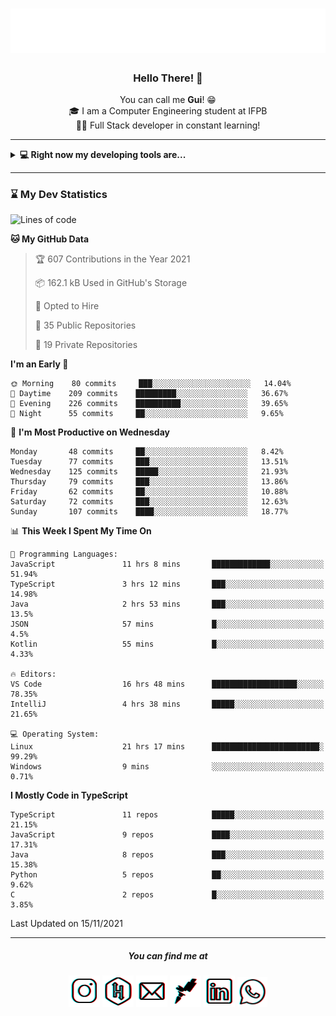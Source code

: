 <h1 align="center">
  <img src="esdrasglitched.svg" alt="Guilherme Esdras" />
</h1>

<h3 align='center'> Hello There! 👋 </h3>

<p align="center">
  You can call me <strong>Gui</strong>! 😁 <br/>
  🎓 I am a Computer Engineering student at IFPB <br/>
  👨‍💻 Full Stack developer in constant learning!
</p>

---

<details closed>
  <summary><strong>💻 Right now my developing tools are...</strong></summary>
    <br/>
    <img alt="JavaScript" src="https://img.shields.io/badge/javascript-%23323330.svg?style=for-the-badge&logo=javascript&logoColor=%23F7DF1E"/>
    <img alt="TypeScript" src="https://img.shields.io/badge/typescript-%23007ACC.svg?style=for-the-badge&logo=typescript&logoColor=white"/>
    <img alt="Java" src="https://img.shields.io/badge/java-%23ED8B00.svg?style=for-the-badge&logo=java&logoColor=white"/>
    <br/>
    <img alt="HTML5" src="https://img.shields.io/badge/html5-%23E34F26.svg?style=for-the-badge&logo=html5&logoColor=white"/>
    <img alt="CSS3" src="https://img.shields.io/badge/css3-%231572B6.svg?style=for-the-badge&logo=css3&logoColor=white"/>
    <br/>
    <img alt="React" src="https://img.shields.io/badge/react-%2320232a.svg?style=for-the-badge&logo=react&logoColor=%2361DAFB"/>
    <img alt="Redux" src="https://img.shields.io/badge/redux-%23593d88.svg?style=for-the-badge&logo=redux&logoColor=white"/>
    <br/>
    <img alt="Bootstrap" src="https://img.shields.io/badge/bootstrap-%23563D7C.svg?style=for-the-badge&logo=bootstrap&logoColor=white"/>
    <img alt="SASS" src="https://img.shields.io/badge/SASS-hotpink.svg?style=for-the-badge&logo=SASS&logoColor=white"/>
    <img alt="Webpack" src="https://img.shields.io/badge/webpack-%238DD6F9.svg?style=for-the-badge&logo=webpack&logoColor=black" />
    <br/>
    <img alt="Spring" src="https://img.shields.io/badge/spring-%236DB33F.svg?style=for-the-badge&logo=spring&logoColor=white"/>
    <br/>
    <img alt="Oracle" src ="https://img.shields.io/badge/oracle-%23F00000.svg?style=for-the-badge&logo=oracle&logoColor=white" />
    <img alt="MySQL" src="https://img.shields.io/badge/mysql-%2300f.svg?style=for-the-badge&logo=mysql&logoColor=white"/>
    <br/>
    <img alt="Figma" src="https://img.shields.io/badge/figma-%23F24E1E.svg?style=for-the-badge&logo=figma&logoColor=white"/>
    <img alt="Adobe Photoshop" src="https://img.shields.io/badge/adobephotoshop-%2331A8FF.svg?style=for-the-badge&logo=adobephotoshop&logoColor=white"/>
    <img alt="Adobe Illustrator" src="https://img.shields.io/badge/adobeillustrator-%23FF9A00.svg?style=for-the-badge&logo=adobeillustrator&logoColor=white"/>
    <br/>
    <img alt="Visual Studio Code" src="https://img.shields.io/badge/VisualStudioCode-0078d7.svg?style=for-the-badge&logo=visual-studio-code&logoColor=white"/>
    <img alt="IntelliJ IDEA" src="https://img.shields.io/badge/IntelliJIDEA-000000.svg?style=for-the-badge&logo=intellij-idea&logoColor=white"/>
    <img alt="Eclipse" src="https://img.shields.io/badge/Eclipse-2C2255?style=for-the-badge&logo=eclipse&logoColor=white"/>
    <br/>
    <img alt="Docker" src="https://img.shields.io/badge/docker-%230db7ed.svg?style=for-the-badge&logo=docker&logoColor=white"/>
    <img alt="Postman" src="https://img.shields.io/badge/Postman-FF6C37?style=for-the-badge&logo=postman&logoColor=red" />
</details>

---

<!-- <details closed>
  <summary><strong>⌛ Wakatime Stats</strong></summary>
    <br/>
    <img alt="Gui Esdras's Wakatime Stats this Week" src="https://github-readme-stats.vercel.app/api/wakatime?username=guilhermeesdras" />
</details> -->

### ⌛ My Dev Statistics

<!--START_SECTION:waka-->
![Lines of code](https://img.shields.io/badge/From%20Hello%20World%20I%27ve%20Written-1.4%20million%20lines%20of%20code-blue)

**🐱 My GitHub Data** 

> 🏆 607 Contributions in the Year 2021
 > 
> 📦 162.1 kB Used in GitHub's Storage 
 > 
> 💼 Opted to Hire
 > 
> 📜 35 Public Repositories 
 > 
> 🔑 19 Private Repositories  
 > 
**I'm an Early 🐤** 

```text
🌞 Morning    80 commits     ███░░░░░░░░░░░░░░░░░░░░░░   14.04% 
🌆 Daytime    209 commits    █████████░░░░░░░░░░░░░░░░   36.67% 
🌃 Evening    226 commits    ██████████░░░░░░░░░░░░░░░   39.65% 
🌙 Night      55 commits     ██░░░░░░░░░░░░░░░░░░░░░░░   9.65%

```
📅 **I'm Most Productive on Wednesday** 

```text
Monday       48 commits     ██░░░░░░░░░░░░░░░░░░░░░░░   8.42% 
Tuesday      77 commits     ███░░░░░░░░░░░░░░░░░░░░░░   13.51% 
Wednesday    125 commits    █████░░░░░░░░░░░░░░░░░░░░   21.93% 
Thursday     79 commits     ███░░░░░░░░░░░░░░░░░░░░░░   13.86% 
Friday       62 commits     ██░░░░░░░░░░░░░░░░░░░░░░░   10.88% 
Saturday     72 commits     ███░░░░░░░░░░░░░░░░░░░░░░   12.63% 
Sunday       107 commits    ████░░░░░░░░░░░░░░░░░░░░░   18.77%

```


📊 **This Week I Spent My Time On** 

```text
💬 Programming Languages: 
JavaScript               11 hrs 8 mins       █████████████░░░░░░░░░░░░   51.94% 
TypeScript               3 hrs 12 mins       ███░░░░░░░░░░░░░░░░░░░░░░   14.98% 
Java                     2 hrs 53 mins       ███░░░░░░░░░░░░░░░░░░░░░░   13.5% 
JSON                     57 mins             █░░░░░░░░░░░░░░░░░░░░░░░░   4.5% 
Kotlin                   55 mins             █░░░░░░░░░░░░░░░░░░░░░░░░   4.33%

🔥 Editors: 
VS Code                  16 hrs 48 mins      ███████████████████░░░░░░   78.35% 
IntelliJ                 4 hrs 38 mins       █████░░░░░░░░░░░░░░░░░░░░   21.65%

💻 Operating System: 
Linux                    21 hrs 17 mins      ████████████████████████░   99.29% 
Windows                  9 mins              ░░░░░░░░░░░░░░░░░░░░░░░░░   0.71%

```

**I Mostly Code in TypeScript** 

```text
TypeScript               11 repos            █████░░░░░░░░░░░░░░░░░░░░   21.15% 
JavaScript               9 repos             ████░░░░░░░░░░░░░░░░░░░░░   17.31% 
Java                     8 repos             ███░░░░░░░░░░░░░░░░░░░░░░   15.38% 
Python                   5 repos             ██░░░░░░░░░░░░░░░░░░░░░░░   9.62% 
C                        2 repos             █░░░░░░░░░░░░░░░░░░░░░░░░   3.85%

```



 Last Updated on 15/11/2021
<!--END_SECTION:waka-->

---

<h5 align="center">You can find me at</h5>

<p align="center">
  <a href="http://instagram.com/guilherme_esdras"><img src="icons/ig-g.png"></a>
  <a href="https://www.hackerrank.com/guilherme_esdras"><img src="icons/hr-g.png"></a>
  <a href="mailto:guilherme.esdras@outlook.com"><img src="icons/em-g.png"></a>
  <a href="https://app.rocketseat.com.br/me/guilherme-esdras"><img src="icons/rs-g.png"></a>
  <a href="https://www.linkedin.com/in/guilherme-esdras/"><img src="icons/in-g.png"></a>
  <a href="https://api.whatsapp.com/send?phone=5583987425691&text=Ol%C3%A1!%20Vim%20do%20seu%20perfil%20no%20GitHub.%20%3A)"><img src="icons/wp-g.png" width="48"></a>
</p>
